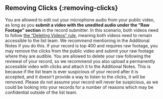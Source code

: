 ## Removing Clicks {:removing-clicks}

You are allowed to edit out your microphone audio from your public video, as long as you **submit a video with the unedited audio under the “Raw Footage” section** in the record submitter. In this scenario, both videos need to follow [the “Deleting Videos” rule](#public-video-deletion), meaning both videos need to remain accessible to the list team. We recommend mentioning in the Additional Notes if you do this.
If your record is top 400 and requires raw footage, you may remove the clicks from the public video and submit your raw footage where they are audible. You are allowed to delete your raw following the reviewal of your record, so we recommend you also upload a permanently accessible video with clicks and attach it to the Additional Notes. This is because if the list team is ever suspicious of your record after it is accepted, and it doesn't provide a way to listen to the clicks, it will be removed.
Please do not assume your record will never be suspicious, as we could be looking into your records for a number of reasons which may be confidential outside of the list team.